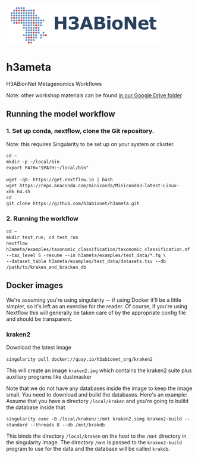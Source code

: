 

<img src="docs/assets/images/H3ABioNetlogo2.jpg"/>

# h3ameta
H3ABionNet Metagenomics Workflows

Note: other workshop materials can be found [in our Google Drive folder](https://drive.google.com/drive/u/1/folders/1g3iyBbbD0fq2TIYz3MungaOiSu4DAm8X)

## Running the model workflow

### 1. Set up conda, nextflow, clone the Git repository.

Note: this requires Singularity to be set up on your system or cluster.

```
cd ~
mkdir -p ~/local/bin
export PATH="$PATH:~/local/bin"

wget -qO- https://get.nextflow.io | bash
wget https://repo.anaconda.com/miniconda/Miniconda3-latest-Linux-x86_64.sh
cd
git clone https://github.com/h3abionet/h3ameta.git
```


### 2. Running the workflow

```
cd ~
mkdir test_run; cd test_run
nextflow h3ameta/examples/taxonomic_classification/taxonomic_classification.nf  --tax_level S -resume --in h3ameta/examples/test_data/*.fq \
--dataset_table h3ameta/examples/test_data/datasets.tsv --db /path/to/kraken_and_bracken_db
```

## Docker images

We're assuming you're using singularity -- if using Docker it'll be a little simpler, so it's left as an exercise for the reader. Of course, if you're  using Nextflow this will generally be taken care of by the appropriate config file and should be transparent.

### kraken2

Download the latest image

`singularity pull docker://quay.io/h3abionet_org/kraken2 `

This will create an image `kraken2.img` which contains the kraken2 suite plus auxiliary programs like dustmasker

Note that we do not have any databases inside the image to keep the image small. You need to download and build the databases. Here's an example: Assume that you have a directory `/local/kraken` and you're going to bulild the database inside that

```
singularity exec -B /local/kraken/:/mnt kraken2.simg kraken2-build --standard --threads 8 --db /mnt/krakdb
```
This binds the directory `/local/kraken` on the host to the `/mnt` directory in the singularity image. The directory `/mnt` is passed to the `kraken2-build` program to use for the data and the database will be called `krakdb`.
